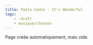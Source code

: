 ```yaml
---
title: Paolo Conte - It's Wonderful
tags:
    - -draft
    - musique/chanson
---
```


Page créée automatiquement, mais vide.
